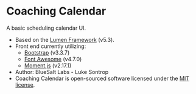 # Coaching Calendar

A basic scheduling calendar UI.
<br />
* Based on the [Lumen Framework](https://lumen.laravel.com/) (v5.3).
* Front end currently utilizing: 
    * [Bootstrap](http://getbootstrap.com/) (v3.3.7)
    * [Font Awesome](http://fontawesome.io/) (v4.7.0)
    * [Moment.js](http://momentjs.com/) (v2.17.1)
* Author: BlueSalt Labs - Luke Sontrop
* Coaching Calendar is open-sourced software licensed under the [MIT license](http://opensource.org/licenses/MIT).
